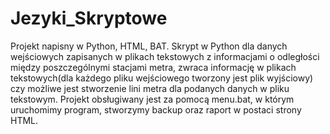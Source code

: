 # Jezyki_Skryptowe
Projekt napisny w Python, HTML, BAT. Skrypt w Python dla danych wejściowych zapisanych w plikach tekstowych z informacjami o odległości między poszczególnymi stacjami metra, zwraca informację w plikach tekstowych(dla każdego pliku wejściowego tworzony jest plik wyjściowy) czy możliwe jest stworzenie lini metra dla podanych danych w pliku tekstowym. Projekt obsługiwany jest za pomocą menu.bat, w którym uruchomimy program, stworzymy backup oraz raport w postaci strony HTML.
